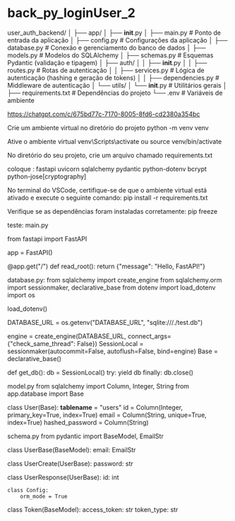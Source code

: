 # back_py_loginUser_2

user_auth_backend/
│
├── app/
│   ├── __init__.py
│   ├── main.py            # Ponto de entrada da aplicação
│   ├── config.py          # Configurações da aplicação
│   ├── database.py        # Conexão e gerenciamento do banco de dados
│   ├── models.py          # Modelos do SQLAlchemy
│   ├── schemas.py         # Esquemas Pydantic (validação e tipagem)
│   ├── auth/
│   │   ├── __init__.py
│   │   ├── routes.py      # Rotas de autenticação
│   │   ├── services.py    # Lógica de autenticação (hashing e geração de tokens)
│   │   ├── dependencies.py # Middleware de autenticação
│   └── utils/
│       └── __init__.py    # Utilitários gerais
│
├── requirements.txt       # Dependências do projeto
└── .env                   # Variáveis de ambiente

https://chatgpt.com/c/675bd77c-7170-8005-8fd6-cd2380a354bc



Crie um ambiente virtual no diretório do projeto
python -m venv venv


Ative o ambiente virtual
venv\Scripts\activate    ou   source venv/bin/activate


No diretório do seu projeto, crie um arquivo chamado
 requirements.txt

 coloque : 
   fastapi
   uvicorn
   sqlalchemy
   pydantic
   python-dotenv
   bcrypt
   python-jose[cryptography]



No terminal do VSCode, certifique-se de que o ambiente virtual está ativado e execute o seguinte comando:
pip install -r requirements.txt


Verifique se as dependências foram instaladas corretamente:
pip freeze



teste:
main.py

from fastapi import FastAPI

app = FastAPI()

@app.get("/")
def read_root():
    return {"message": "Hello, FastAPI!"}


database.py:
from sqlalchemy import create_engine
from sqlalchemy.orm import sessionmaker, declarative_base
from dotenv import load_dotenv
import os

load_dotenv()

DATABASE_URL = os.getenv("DATABASE_URL", "sqlite:///./test.db")

engine = create_engine(DATABASE_URL, connect_args={"check_same_thread": False})
SessionLocal = sessionmaker(autocommit=False, autoflush=False, bind=engine)
Base = declarative_base()

def get_db():
    db = SessionLocal()
    try:
        yield db
    finally:
        db.close()

model.py
from sqlalchemy import Column, Integer, String
from app.database import Base

class User(Base):
    __tablename__ = "users"
    id = Column(Integer, primary_key=True, index=True)
    email = Column(String, unique=True, index=True)
    hashed_password = Column(String)



schema.py
from pydantic import BaseModel, EmailStr

class UserBase(BaseModel):
    email: EmailStr

class UserCreate(UserBase):
    password: str

class UserResponse(UserBase):
    id: int

    class Config:
        orm_mode = True

class Token(BaseModel):
    access_token: str
    token_type: str
